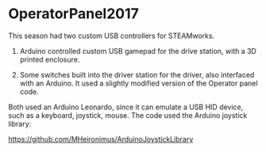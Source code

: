 # OperatorPanel2017

This season had two custom USB controllers for STEAMworks.

1) Arduino controlled custom USB gamepad for the drive station, with a 3D printed enclosure.

2) Some switches built into the driver station for the driver, also interfaced with an Arduino. It used a slightly modified version of the Operator panel code.

Both used an Arduino Leonardo, since it can emulate a USB HID device, such as a keyboard, joystick, mouse. The code used the Arduino joystick library: 

https://github.com/MHeironimus/ArduinoJoystickLibrary
